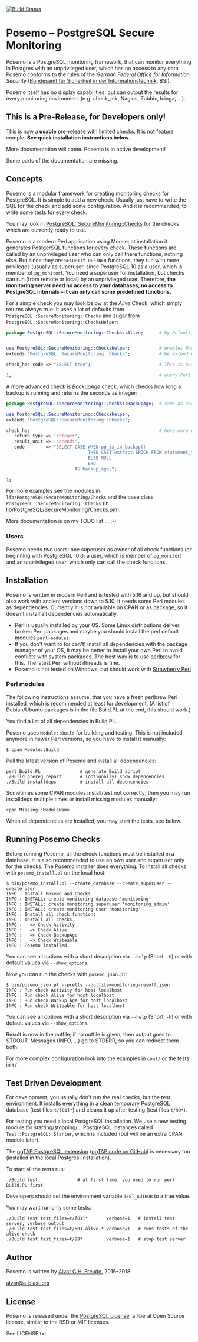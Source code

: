 [![Build Status](https://travis-ci.org/alvar-freude/Posemo.svg?branch=master)](https://travis-ci.org/alvar-freude/Posemo)

# Posemo – PostgreSQL Secure Monitoring

Posemo is a PostgreSQL monitoring framework, that can monitor everything in Postgres with an unprivileged user, which has no access to any data. Posemo conforms to the rules of the *German Federal Office for Information Security* ([Bundesamt für Sicherheit in der Informationstechnik](https://www.bsi.bund.de/), BSI).

Posemo itself has no display capabilities, but can output the results for every monitoring environment (e.g. check_mk, Nagios, Zabbix, Icinga, …).

## This is a Pre-Release, for Developers only!

This is now a **usable** pre-release with limited checks. It is not feature comple. **See quick installation instructions below.**

More documentation will come. Posemo is in active development!

Some parts of the documentation are missing.


## Concepts

Posemo is a modular framework for creating monitoring checks for PostgreSQL. It is simple to add a new check. Usually just have to write the SQL for the check and add some configuration. And it is recommended, to write some tests for every check.

You may look in [PostgreSQL::SecureMonitoring::Checks](lib/PostgreSQL/SecureMonitoring/Checks) for the checks which are currently ready to use.

Posemo is a modern Perl application using Moose; at installation it generates PostgerSQL functions for every check. These functions are called by an unprivileged user who can only call there functions, nothing else. But since they are `SECURITY DEFINER` functions, they run with more privileges (usually as superuser, since PostgreSQL 10 as a user, which is member of `pg_monitor`). You need a superuser for installation, but checks can run (from remote or local) by an unprivileged user. Therefore, **the monitoring server need no access to your databases, no access to PostgreSQL internals – it can only call some predefined functions.**


For a simple check you may look below at the *Alive* Check, which simply returns always true. It uses a lot of defaults from `PostgreSQL::SecureMonitoring::Checks` and sugar from `PostgreSQL::SecureMonitoring::ChecksHelper`:

```perl
package PostgreSQL::SecureMonitoring::Checks::Alive;      # by Default, the name of the check is build from this package name


use PostgreSQL::SecureMonitoring::ChecksHelper;           # enables Moose, exports sugar functions; enables strict&warnings
extends "PostgreSQL::SecureMonitoring::Checks";           # We extend our base class ::Checks

check_has code => "SELECT true";                          # This is our check SQL!

1;                                                        # every Perl module must return (end with) a true value
```


A more advanced check is *BackupAge* check, which checks how long a backup is running and returns the seconds as integer:


```perl
package PostgreSQL::SecureMonitoring::Checks::BackupAge;  # same as above ...

use PostgreSQL::SecureMonitoring::ChecksHelper;
extends "PostgreSQL::SecureMonitoring::Checks";

check_has                                                 # here more options and Code/SQL for the check
   return_type => 'integer',
   result_unit => 'seconds',
   code        => "SELECT CASE WHEN pg_is_in_backup()
                               THEN CAST(extract(EPOCH FROM statement_timestamp() - pg_backup_start_time()) AS integer)
                               ELSE NULL
                               END
                          AS backup_age;";

1;

```

For more examples see the modules in `lib/PostgreSQL/SecureMonitoring/Checks` and the base class `PostgreSQL::SecureMonitoring::Checks` (in [lib/PostgreSQL/SecureMonitoring/Checks.pm](lib/PostgreSQL/SecureMonitoring/Checks.pm)).

More documentation is on my TODO list … ;-)

### Users

Posemo needs two users: one superuser as owner of all check functions (or beginning with PostgreSQL 10.0: a user, which is member of `pg_monitor`) and an unprivileged user, which only can call the check functions.


## Installation

Posemo is written in modern Perl and is tested with 5.16 and up, but should also work with ancient versions down to 5.10. It needs some Perl modules as dependencies. Currently it is not available on CPAN or as package, so it doesn't install all dependencies automatically.

* Perl is usually installed by your OS. Some Linux distributions deliver broken Perl packages and maybe you should install the perl default modules `perl-modules`.
* If you don't want to (or can't) install all dependencies with the package manager of your OS, it may be better to install your own Perl to avoid conflicts with system packages. The best way is to use [perlbrew](http://perlbrew.pl) for this. The latest Perl without ithreads is fine.
* Posemo is not tested on Windows, but should work with [Strawberry Perl](http://strawberryperl.com)


### Perl modules

The following instructions assume, that you have a fresh perlbrew Perl installed, which is recommended at least for development. (A list of Debian/Ubuntu packages is in the file Build.PL at the end, this should work.)

You find a list of all dependencies in Build.PL.

Posemo uses `Module::Build` for building and testing. This is not included anymore in newer Perl versions, so you have to install it manually:

```
$ cpan Module::Build
```

Pull the latest version of Posemo and install all dependencies:


```
perl Build.PL               # generate Build script
./Build prereq_report       # (optionally) show depencencies
./Build installdeps         # install all depencencies
```

Sometimes some CPAN modules install/test not correctly; then you may run installdeps multiple times or install missing modules manually:

```
cpan Missing::ModuleName
```

When all dependencies are installed, you may start the tests, see below.


## Running Posemo Checks

Before running Posemo, all the check functions must be installed in a database. It is also recommended to use an own user and superuser only for the checks. The Posemo installer does everything. To install all checks with `posemo_install.pl` on the local host:

```
$ bin/posemo_install.pl --create_database --create_superuser --create_user
INFO : Install Posemo and Checks
INFO : INSTALL: create monitoring database 'monitoring'
INFO : INSTALL: create monitoring superuser 'monitoring_admin'
INFO : INSTALL: create monitoring user 'monitoring'
INFO : Install all check functions
INFO : Install all checks
INFO :   => Check Activity
INFO :   => Check Alive
INFO :   => Check BackupAge
INFO :   => Check Writeable
INFO : Posemo installed.
```

You can see all options with a short description via `--help` (Short: `-h`) or with default values via `--show_options`.

Now you can run the checks with `posemo_json.pl`:

```
$ bin/posemo_json.pl --pretty --outfile=monitoring-result.json
INFO : Run check Activity for host localhost
INFO : Run check Alive for host localhost
INFO : Run check Backup Age for host localhost
INFO : Run check Writeable for host localhost
```

You can see all options with a short description via `--help` (Short: `-h`) or with default values via `--show_options`.

Result is now in the outfile; if no outfile is given, then output goes to STDOUT. Messages (INFO, …) go to STDERR, so you can redirect them both.

For more complex configuration look into the examples in `conf/` or the tests in `t/`.



## Test Driven Development

For development, you usually don't run the real checks, but the test environment. It installs everything in a clean temporary PostgreSQL database (test files `t/[01]*`) and cleans it up after testing (test files `t/99*`).

For testing you need a local PostgreSQL installation. We use a new testing module for starting/stopping/... PostgreSQL instances called `Test::PostgreSQL::Starter`, which is included (but will be an extra CPAN module later).

The [pgTAP PostgreSQL extension](http://pgtap.org) ([pgTAP code on GitHub](https://github.com/theory/pgtap/)) is necessary too (installed in the local Postgres-Installation).

To start all the tests run:

```
./Build test               # at first time, you need to run perl Build.PL first
```

Developers should set the environment variable `TEST_AUTHOR` to a true value.

You may want run only some tests:

```
./Build test test_files=t/[01]*       verbose=1   # install test server, verbose output
./Build test test_files=t/501-alive.* verbose=1   # runs tests of the alive check
./Build test test_files=t/99*         verbose=1   # stop test server
```



##  Author

Posemo is written by [Alvar C.H. Freude](http://alvar.a-blast.org/), 2016–2018.

alvar@a-blast.org


## License

Posemo is released under the [PostgreSQL License](https://opensource.org/licenses/postgresql), a liberal Open Source license, similar to the BSD or MIT licenses.

See LICENSE.txt
